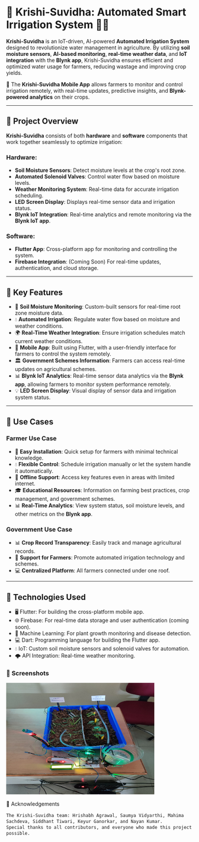 # 🌾 **Krishi-Suvidha**: Automated Smart Irrigation System 🚜💧

**Krishi-Suvidha** is an IoT-driven, AI-powered **Automated Irrigation System** designed to revolutionize water management in agriculture. By utilizing **soil moisture sensors**, **AI-based monitoring**, **real-time weather data**, and **IoT integration** with the **Blynk app**, Krishi-Suvidha ensures efficient and optimized water usage for farmers, reducing wastage and improving crop yields.

📱 The **Krishi-Suvidha Mobile App** allows farmers to monitor and control irrigation remotely, with real-time updates, predictive insights, and **Blynk-powered analytics** on their crops.

---

## 🚀 **Project Overview**

**Krishi-Suvidha** consists of both **hardware** and **software** components that work together seamlessly to optimize irrigation:

### **Hardware:**
- **Soil Moisture Sensors**: Detect moisture levels at the crop's root zone.
- **Automated Solenoid Valves**: Control water flow based on moisture levels.
- **Weather Monitoring System**: Real-time data for accurate irrigation scheduling.
- **LED Screen Display**: Displays real-time sensor data and irrigation status.
- **Blynk IoT Integration**: Real-time analytics and remote monitoring via the **Blynk IoT app**.

### **Software:**
- **Flutter App**: Cross-platform app for monitoring and controlling the system.
- **Firebase Integration**: (Coming Soon) For real-time updates, authentication, and cloud storage.

---

## 🌟 **Key Features**

- 🌱 **Soil Moisture Monitoring**: Custom-built sensors for real-time root zone moisture data.
- 💧 **Automated Irrigation**: Regulate water flow based on moisture and weather conditions.
- 🌍 **Real-Time Weather Integration**: Ensure irrigation schedules match current weather conditions.
- 📱 **Mobile App**: Built using Flutter, with a user-friendly interface for farmers to control the system remotely.
- 🏛️ **Government Schemes Information**: Farmers can access real-time updates on agricultural schemes.
- 📊 **Blynk IoT Analytics**: Real-time sensor data analytics via the **Blynk app**, allowing farmers to monitor system performance remotely.
- 💡 **LED Screen Display**: Visual display of sensor data and irrigation system status.

---

## 🎯 **Use Cases**

### **Farmer Use Case**
- 🚜 **Easy Installation**: Quick setup for farmers with minimal technical knowledge.
- 💧 **Flexible Control**: Schedule irrigation manually or let the system handle it automatically.
- 📱 **Offline Support**: Access key features even in areas with limited internet.
- 🎓 **Educational Resources**: Information on farming best practices, crop management, and government schemes.
- 📊 **Real-Time Analytics**: View system status, soil moisture levels, and other metrics on the **Blynk app**.

### **Government Use Case**
- 📊 **Crop Record Transparency**: Easily track and manage agricultural records.
- 🌾 **Support for Farmers**: Promote automated irrigation technology and schemes.
- 💻 **Centralized Platform**: All farmers connected under one roof.

---

## 🧰 **Technologies Used**

  - 🖥️ Flutter: For building the cross-platform mobile app.
  - 🌐 Firebase: For real-time data storage and user authentication (coming soon).
  - 🤖 Machine Learning: For plant growth monitoring and disease detection.
  - 💻 Dart: Programming language for building the Flutter app.
  - 💧 IoT: Custom soil moisture sensors and solenoid valves for automation.
  - 🌩️ API Integration: Real-time weather monitoring.

### 📸 **Screenshots**
<img src="images/6.jpg" width="400" height="300" />

💬 Acknowledgements

    The Krishi-Suvidha team: Hrishabh Agrawal, Saumya Vidyarthi, Mahima Sachdeva, Siddhant Tiwari, Keyur Ganorkar, and Nayan Kumar.
    Special thanks to all contributors, and everyone who made this project possible.
